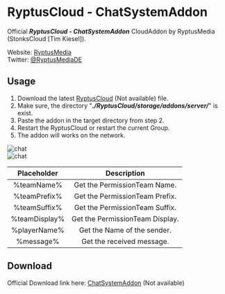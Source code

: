 # RyptusCloud - ChatSystemAddon

Official ***RyptusCloud - ChatSystemAddon*** CloudAddon by RyptusMedia (StonksCloud [Tim Kiesel]).

Website: [RyptusMedia](https://RyptusMedia.de)   
Twitter: [@RyptusMediaDE](https://twitter.com/RyptusMediaDE)

## Usage

1) Download the latest [RyptusCloud](https://ryptusmedia.de/go/product/?id=1) (Not available) file.
2) Make sure, the directory "***./RyptusCloud/storage/addons/server/***" is exist.
3) Paste the addon in the target directory from step 2.
4) Restart the RyptusCloud or restart the current Group.
5) The addon will works on the network.

![chat](https://spielestu.be/s/javaw_KfrHamYWWK.png)<br>
![chat](https://spielestu.be/s/notepad%2B%2B_sgZOt4lc6m.png)<br>

| Placeholder | Description |
| :---: | :---: |
| %teamName% | Get the PermissionTeam Name. |
| %teamPrefix% | Get the PermissionTeam Prefix. |
| %teamSuffix% | Get the PermissionTeam Suffix. |
| %teamDisplay% | Get the PermissionTeam Display. |
| %playerName% | Get the Name of the sender. |
| %message% | Get the received message. |

## Download
Official Download link here: [ChatSystemAddon](https://RyptusMedia.de/ryptuscloud/addons/?id=1) (Not available)
